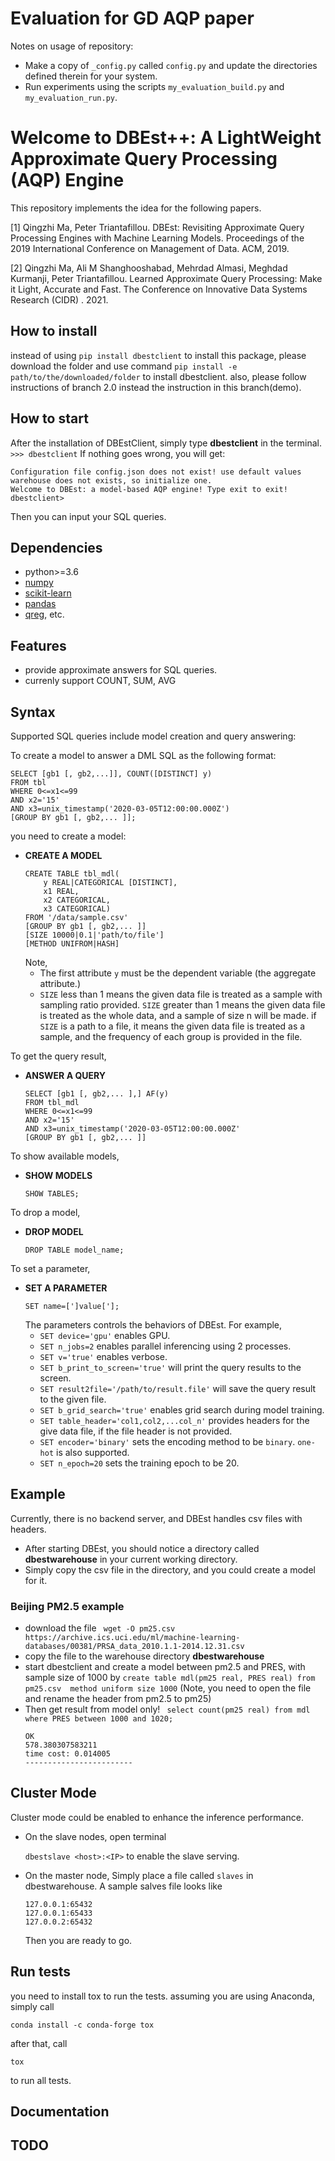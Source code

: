 # Evaluation for GD AQP paper

Notes on usage of repository:

* Make a copy of `_config.py` called `config.py` and update the directories defined therein for your system.
* Run experiments using the scripts `my_evaluation_build.py` and `my_evaluation_run.py`.

# Welcome to DBEst++: A LightWeight Approximate Query Processing (AQP) Engine

This repository implements the idea for the following papers.

<a id="1">[1]</a> 
Qingzhi Ma, Peter Triantafillou. 
DBEst: Revisiting Approximate Query Processing Engines with Machine Learning Models. 
Proceedings of the 2019 International Conference on Management of Data. ACM, 2019.

<a id="2">[2]</a> 
Qingzhi Ma, Ali M Shanghooshabad, Mehrdad Almasi, Meghdad Kurmanji, Peter Triantafillou. 
Learned Approximate Query Processing: Make it Light, Accurate and Fast. 
The Conference on Innovative Data Systems Research (CIDR) . 2021.

## How to install
instead of using ```pip install dbestclient``` to install this package, please download the folder and use command ```pip install -e path/to/the/downloaded/folder``` to install dbestclient.
also, please follow instructions of branch 2.0 instead the instruction in this branch(demo).
## How to start
After the installation of DBEstClient, simply type **dbestclient** in the terminal.
```>>> dbestclient```
If nothing goes wrong, you will get:
```
Configuration file config.json does not exist! use default values
warehouse does not exists, so initialize one.
Welcome to DBEst: a model-based AQP engine! Type exit to exit!
dbestclient>
```
Then you can input your SQL queries.

## Dependencies
- python>=3.6
- [numpy](https://github.com/numpy/numpy)
- [scikit-learn](https://github.com/scikit-learn/scikit-learn)
- [pandas](https://github.com/pandas-dev/pandas)
- [qreg](https://github.com/qingzma/qreg), etc.

## Features
- provide approximate answers for SQL queries.
- currenly support COUNT, SUM, AVG

## Syntax
Supported SQL queries include model creation and query answering:

To create a model to answer a DML SQL as the following format:
```
SELECT [gb1 [, gb2,...]], COUNT([DISTINCT] y) 
FROM tbl
WHERE 0<=x1<=99
AND x2='15'
AND x3=unix_timestamp('2020-03-05T12:00:00.000Z')
[GROUP BY gb1 [, gb2,... ]];
```
you need to create a model:
- **CREATE A MODEL**
	```
	CREATE TABLE tbl_mdl(
		y REAL|CATEGORICAL [DISTINCT], 
		x1 REAL, 
		x2 CATEGORICAL, 
		x3 CATEGORICAL)  
	FROM '/data/sample.csv'  
	[GROUP BY gb1 [, gb2,... ]]  
	[SIZE 10000|0.1|'path/to/file']  
	[METHOD UNIFROM|HASH]
	```
	<!-- [ENCODING ONEHOT|BINARY] -->
	Note,
	- The first attribute ```y``` must be the dependent variable (the aggregate attribute.)
	- ```SIZE``` less than 1 means the given data file is treated as a sample with sampling ratio provided. ```SIZE``` greater than 1 means the given data file is treated as the whole data, and a sample of size n will be made. if ```SIZE``` is a path to a file, it means the given data file is treated as a sample, and the frequency of each group is provided in the file. 

To get the query result,
- **ANSWER A QUERY** 
	```
	SELECT [gb1 [, gb2,... ],] AF(y)  
	FROM tbl_mdl  
	WHERE 0<=x1<=99
	AND x2='15'
	AND x3=unix_timestamp('2020-03-05T12:00:00.000Z'
	[GROUP BY gb1 [, gb2,... ]]
	```

To show available models,
- **SHOW MODELS**
	```
	SHOW TABLES;
	```

To drop a model,
- **DROP MODEL**
	```
	DROP TABLE model_name;
	```

To set a parameter,
- **SET A PARAMETER**
	```
	SET name=[']value['];
	```
	The parameters controls the behaviors of DBEst. For example, 
	- ```SET device='gpu'``` enables GPU.
	- ```SET n_jobs=2```     enables parallel inferencing using 2 processes.
	- ```SET v='true'```     enables verbose.
	- ```SET b_print_to_screen='true'``` will print the query results to the screen.
	- ```SET result2file='/path/to/result.file'``` will save the query result to the given file.
	- ```SET b_grid_search='true'``` enables grid search during model training.
	- ```SET table_header='col1,col2,...col_n'``` provides headers for the give data file, if the file header is not provided.
	- ```SET encoder='binary'``` sets the encoding method to be ```binary```. ```one-hot``` is also supported.
	- ```SET n_epoch=20``` sets the training epoch to be 20.


## Example
Currently, there is no backend server, and DBEst handles csv files with headers.
- After starting DBEst, you should notice a directory called **dbestwarehouse**  in your current working directory.
- Simply copy the csv file in the directory, and you could create a model for it.

### Beijing PM2.5 example
- download the file ``` wget -O pm25.csv https://archive.ics.uci.edu/ml/machine-learning-databases/00381/PRSA_data_2010.1.1-2014.12.31.csv```
-  copy the file to the warehouse directory **dbestwarehouse**
- start dbestclient and create a model between pm2.5 and PRES, with sample size of 1000 by 
```create table mdl(pm25 real, PRES real) from pm25.csv  method uniform size 1000```
 (Note, you need to open the file and rename the header from pm2.5 to pm25)
- Then get result from model only!
``` select count(pm25 real) from mdl where PRES between 1000 and 1020;```
	```
	OK
	578.380307583211
	time cost: 0.014005
	------------------------
	```


## Cluster Mode
Cluster mode could be enabled to enhance the inference performance.

- On the slave nodes, open terminal 

	```dbestslave <host>:<IP>``` to enable the slave serving.

- On the master node,
	Simply place a file called ```slaves``` in dbestwarehouse. A sample salves file looks like 

	```
	127.0.0.1:65432
	127.0.0.1:65433
	127.0.0.2:65432
	```
	Then you are ready to go.

## Run tests
you need to install tox to run the tests.
assuming you are using Anaconda, simply call
```
conda install -c conda-forge tox
```
after that, call
```
tox
```
to run all tests.

## Documentation

## TODO 

